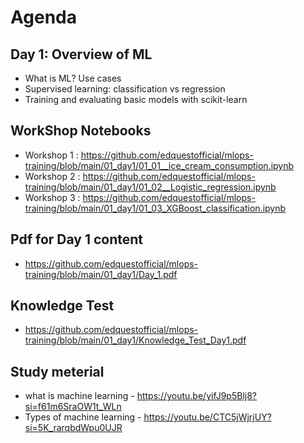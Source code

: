 # Agenda

## Day 1: Overview of ML
 - What is ML? Use cases
 - Supervised learning: classification vs regression
 - Training and evaluating basic models with scikit-learn
   
## WorkShop Notebooks
 - Workshop 1 : https://github.com/edquestofficial/mlops-training/blob/main/01_day1/01_01__ice_cream_consumption.ipynb
 - Workshop 2 : https://github.com/edquestofficial/mlops-training/blob/main/01_day1/01_02__Logistic_regression.ipynb
 - Workshop 3 : https://github.com/edquestofficial/mlops-training/blob/main/01_day1/01_03_XGBoost_classification.ipynb

## Pdf for Day 1 content
 - https://github.com/edquestofficial/mlops-training/blob/main/01_day1/Day_1.pdf

## Knowledge Test
 - https://github.com/edquestofficial/mlops-training/blob/main/01_day1/Knowledge_Test_Day1.pdf
 
## Study meterial 
 - what is machine learning - https://youtu.be/yifJ9p5Blj8?si=f61m6SraOW1t_WLn
 - Types of machine learning - https://youtu.be/CTC5jWjrjUY?si=5K_rarqbdWpu0UJR
  
